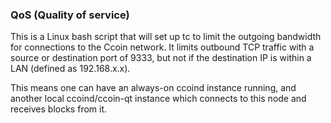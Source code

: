 ### QoS (Quality of service) ###

This is a Linux bash script that will set up tc to limit the outgoing bandwidth for connections to the Ccoin network. It limits outbound TCP traffic with a source or destination port of 9333, but not if the destination IP is within a LAN (defined as 192.168.x.x).

This means one can have an always-on ccoind instance running, and another local ccoind/ccoin-qt instance which connects to this node and receives blocks from it.
